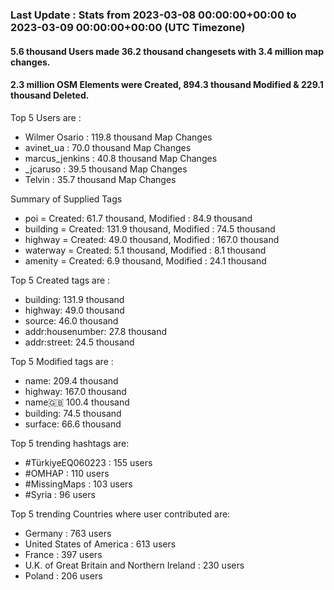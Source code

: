 ### Last Update : Stats from 2023-03-08 00:00:00+00:00 to 2023-03-09 00:00:00+00:00 (UTC Timezone)

#### 5.6 thousand Users made 36.2 thousand changesets with 3.4 million map changes.
#### 2.3 million OSM Elements were Created, 894.3 thousand Modified & 229.1 thousand Deleted.

Top 5 Users are : 
- Wilmer Osario : 119.8 thousand Map Changes
- avinet_ua : 70.0 thousand Map Changes
- marcus_jenkins : 40.8 thousand Map Changes
- _jcaruso : 39.5 thousand Map Changes
- Telvin : 35.7 thousand Map Changes

Summary of Supplied Tags
- poi = Created: 61.7 thousand, Modified : 84.9 thousand
- building = Created: 131.9 thousand, Modified : 74.5 thousand
- highway = Created: 49.0 thousand, Modified : 167.0 thousand
- waterway = Created: 5.1 thousand, Modified : 8.1 thousand
- amenity = Created: 6.9 thousand, Modified : 24.1 thousand


Top 5 Created tags are :
- building: 131.9 thousand
- highway: 49.0 thousand
- source: 46.0 thousand
- addr:housenumber: 27.8 thousand
- addr:street: 24.5 thousand


Top 5 Modified tags are :
- name: 209.4 thousand
- highway: 167.0 thousand
- name:uk: 100.4 thousand
- building: 74.5 thousand
- surface: 66.6 thousand


Top 5 trending hashtags are:
- #TürkiyeEQ060223 : 155 users
- #OMHAP : 110 users
- #MissingMaps : 103 users
- #Syria : 96 users


Top 5 trending Countries where user contributed are:
- Germany : 763 users
- United States of America : 613 users
- France : 397 users
- U.K. of Great Britain and Northern Ireland : 230 users
- Poland : 206 users

